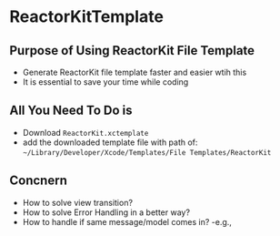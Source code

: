 # ReactorKitTemplate

## Purpose of Using ReactorKit File Template
- Generate ReactorKit file template faster and easier wtih this
- It is essential to save your time while coding

## All You Need To Do is 
- Download `ReactorKit.xctemplate`
- add the downloaded template file with path of: 
   `~/Library/Developer/Xcode/Templates/File Templates/ReactorKit`

## Concnern
- How to solve view transition?
- How to solve Error Handling in a better way?
- How to handle if same message/model comes in?
    -e.g.,
